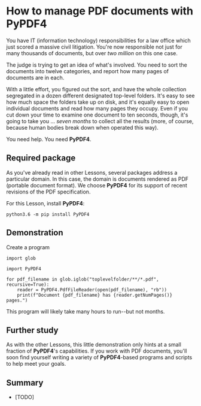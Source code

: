 # How to manage PDF documents with PyPDF4

You have IT (information technology) responsibilities for a law office which just scored a massive civil litigation.  You're now responsible not just for many thousands of documents, but over _two million_ on this one case.

The judge is trying to get an idea of what's involved.  You need to sort the documents into twelve categories, and report how many pages of documents are in each.

With a little effort, you figured out the sort, and have the whole collection segregated in a dozen different designated top-level folders.  It's easy to see how much space the folders take up on disk, and it's equally easy to open individual documents and read how many pages they occupy.  Even if you cut down your time to examine one document to ten seconds, though, it's going to take you ... _seven months_ to collect all the results (more, of course, because human bodies break down when operated this way).

You need help.  You need **PyPDF4**.


## Required package

As you've already read in other Lessons, several packages address a particular domain.  In this case, the domain is documents rendered as PDF (portable document format).  We choose **PyPDF4** for its support of recent revisions of the PDF specification.

For this Lesson, install **PyPDF4**:

    python3.6 -m pip install PyPDF4


## Demonstration

Create a program

    import glob
    
    import PyPDF4

    for pdf_filename in glob.iglob("toplevelfolder/**/*.pdf", recursive=True):
        reader = PyPDF4.PdfFileReader(open(pdf_filename), "rb"))
        print(f"Document {pdf_filename} has {reader.getNumPages()} pages.")

This program will likely take many hours to run--but not months.


## Further study

As with the other Lessons, this little demonstration only hints at a small fraction of **PyPDF4**'s capabilities.  If you work with PDF documents, you'll soon find yourself writing a variety of **PyPDF4**-based programs and scripts to help meet your goals.


## Summary

* [TODO]
